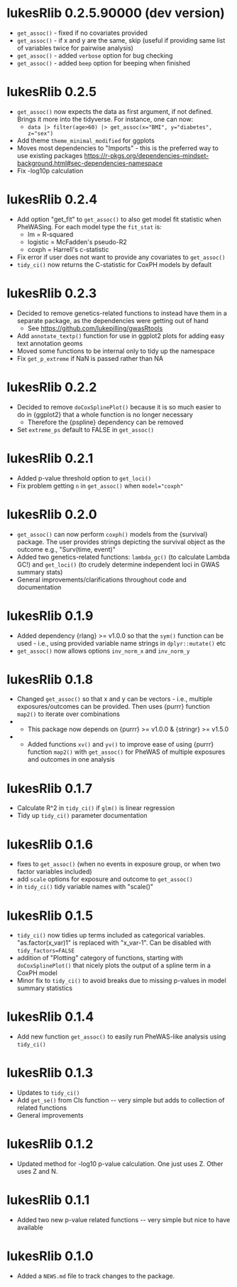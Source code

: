 # lukesRlib 0.2.5.90000 (dev version)

* `get_assoc()` - fixed if no covariates provided
* `get_assoc()` - if x and y are the same, skip (useful if providing same list of variables twice for pairwise analysis)
* `get_assoc()` - added `verbose` option for bug checking
* `get_assoc()` - added `beep` option for beeping when finished

# lukesRlib 0.2.5

* `get_assoc()` now expects the data as first argument, if not defined. Brings it more into the tidyverse. For instance, one can now:
  * `data |> filter(age>60) |> get_assoc(x="BMI", y="diabetes", z="sex")`
* Add theme `theme_minimal_modified` for ggplots
* Moves most dependencies to "Imports" - this is the preferred way to use existing packages https://r-pkgs.org/dependencies-mindset-background.html#sec-dependencies-namespace
* Fix -log10p calculation

# lukesRlib 0.2.4

* Add option "get_fit" to `get_assoc()` to also get model fit statistic when PheWASing. For each model type the `fit_stat` is:
  * lm = R-squared
  * logistic = McFadden's pseudo-R2
  * coxph = Harrell's c-statistic
* Fix error if user does not want to provide any covariates to `get_assoc()`
* `tidy_ci()` now returns the C-statistic for CoxPH models by default

# lukesRlib 0.2.3

* Decided to remove genetics-related functions to instead have them in a separate package, as the dependencies were getting out of hand
  * See https://github.com/lukepilling/gwasRtools
* Add `annotate_textp()` function for use in ggplot2 plots for adding easy text annotation geoms
* Moved some functions to be internal only to tidy up the namespace
* Fix `get_p_extreme` if NaN is passed rather than NA

# lukesRlib 0.2.2

* Decided to remove `doCoxSplinePlot()` because it is so much easier to do in {ggplot2} that a whole function is no longer necessary
  * Therefore the {pspline} dependency can be removed
* Set `extreme_ps` default to FALSE in `get_assoc()`

# lukesRlib 0.2.1

* Added p-value threshold option to `get_loci()`
* Fix problem getting `n` in `get_assoc()` when `model="coxph"`

# lukesRlib 0.2.0

* `get_assoc()` can now perform `coxph()` models from the {survival} package. The user provides strings depicting the survival object as the outcome e.g., "Surv(time, event)"
* Added two genetics-related functions: `lambda_gc()` (to calculate Lambda GC!) and `get_loci()` (to crudely determine independent loci in GWAS summary stats)
* General improvements/clarifications throughout code and documentation

# lukesRlib 0.1.9

* Added dependency {rlang} >= v1.0.0 so that the `sym()` function can be used - i.e., using provided variable name strings in `dplyr::mutate()` etc
* `get_assoc()` now allows options `inv_norm_x` and `inv_norm_y`

# lukesRlib 0.1.8

* Changed `get_assoc()` so that x and y can be vectors - i.e., multiple exposures/outcomes can be provided. Then uses {purrr} function `map2()` to iterate over combinations
* - This package now depends on {purrr} >= v1.0.0  &  {stringr} >= v1.5.0
* - Added functions `xv()` and `yv()` to improve ease of using {purrr} function `map2()` with `get_assoc()` for PheWAS of multiple exposures and outcomes in one analysis

# lukesRlib 0.1.7

* Calculate R^2 in `tidy_ci()` if `glm()` is linear regression
* Tidy up `tidy_ci()` parameter documentation

# lukesRlib 0.1.6

* fixes to `get_assoc()` (when no events in exposure group, or when two factor variables included)
* add `scale` options for exposure and outcome to `get_assoc()`
* in `tidy_ci()` tidy variable names with "scale()" 

# lukesRlib 0.1.5

* `tidy_ci()` now tidies up terms included as categorical variables. "as.factor(x_var)1" is replaced with "x_var-1". Can be disabled with `tidy_factors=FALSE`
* addition of "Plotting" category of functions, starting with `doCoxSplinePlot()` that nicely plots the output of a spline term in a CoxPH model
* Minor fix to `tidy_ci()` to avoid breaks due to missing p-values in model summary statistics

# lukesRlib 0.1.4

* Add new function `get_assoc()` to easily run PheWAS-like analysis using `tidy_ci()`

# lukesRlib 0.1.3

* Updates to `tidy_ci()` 
* Add `get_se()` from CIs function -- very simple but adds to collection of related functions
* General improvements

# lukesRlib 0.1.2

* Updated method for -log10 p-value calculation. One just uses Z. Other uses Z and N.

# lukesRlib 0.1.1

* Added two new p-value related functions -- very simple but nice to have available

# lukesRlib 0.1.0

* Added a `NEWS.md` file to track changes to the package.
